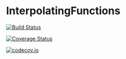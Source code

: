 # InterpolatingFunctions

[![Build Status](https://travis-ci.org/lstagner/InterpolatingFunctions.jl.svg?branch=master)](https://travis-ci.org/lstagner/InterpolatingFunctions.jl)

[![Coverage Status](https://coveralls.io/repos/lstagner/InterpolatingFunctions.jl/badge.svg?branch=master&service=github)](https://coveralls.io/github/lstagner/InterpolatingFunctions.jl?branch=master)

[![codecov.io](http://codecov.io/github/lstagner/InterpolatingFunctions.jl/coverage.svg?branch=master)](http://codecov.io/github/lstagner/InterpolatingFunctions.jl?branch=master)
